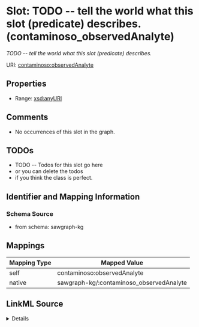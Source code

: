 

# Slot: TODO -- tell the world what this slot (predicate) describes. (contaminoso_observedAnalyte)


_TODO -- tell the world what this slot (predicate) describes._





URI: [contaminoso:observedAnalyte](http://sawgraph.spatialai.org/v1/contaminoso#observedAnalyte)



<!-- no inheritance hierarchy -->








## Properties

* Range: [xsd:anyURI](http://www.w3.org/2001/XMLSchema#anyURI)





## Comments

* No occurrences of this slot in the graph.

## TODOs

* TODO -- Todos for this slot go here
* or you can delete the todos
* if you think the class is perfect.

## Identifier and Mapping Information







### Schema Source


* from schema: sawgraph-kg




## Mappings

| Mapping Type | Mapped Value |
| ---  | ---  |
| self | contaminoso:observedAnalyte |
| native | sawgraph-kg/:contaminoso_observedAnalyte |




## LinkML Source

<details>
```yaml
name: contaminoso_observedAnalyte
description: TODO -- tell the world what this slot (predicate) describes.
title: TODO -- tell the world what this slot (predicate) describes.
todos:
- TODO -- Todos for this slot go here
- or you can delete the todos
- if you think the class is perfect.
comments:
- No occurrences of this slot in the graph.
from_schema: sawgraph-kg
rank: 1000
domain: contaminoso_ContaminantObservation
slot_uri: contaminoso:observedAnalyte
alias: contaminoso_observedAnalyte
range: uri

```
</details>